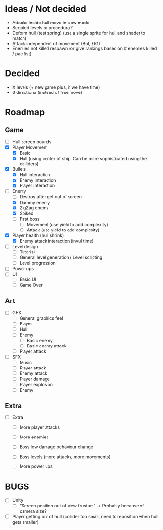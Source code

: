 # Ideas / Not decided

- Attacks inside hull move in slow mode
- Scripted levels or procedural?
- Deform hull (test spring) (use a single sprite for hull and shader to match)
- Attack independent of movement (BoI, EtG)
- Enemies not killed respawn (or give rankings based on # enemies killed / pacifist)

# Decided

- X levels (+ new game plus, if we have time)
- 8 directions (instead of free move)

# Roadmap

## Game

- [ ] Hull screen bounds
- [x] Player Movement
  - [x] Basic
  - [x] Hull (using center of ship. Can be more sophisticated using the
      colliders)
- [x] Bullets
  - [x] Hull interaction
  - [x] Enemy interaction
  - [x] Player interaction
- [ ] Enemy
  - [ ] Destroy after get out of screen
  - [x] Dummy enemy
  - [x] ZigZag enemy
  - [x] Spiked
  - [ ] First boss
    - [ ] Movement (use yield to add complexity)
    - [ ] Attack (use yield to add complexity)
- [x] Player health (hull shrink)
  - [x] Enemy attack interaction (invul time)
- [ ] Level design
  - [ ] Tutorial
  - [ ] General level generation / Level scripting
  - [ ] Level progression
- [ ] Power ups
- [ ] UI
  - [ ] Basic UI
  - [ ] Game Over

## Art

- [ ] GFX
  - [ ] General graphics feel
  - [ ] Player
  - [ ] Hull
  - [ ] Enemy
    - [ ] Basic enemy
    - [ ] Basic enemy attack
  - [ ] Player attack
- [ ] SFX
  - [ ] Music
  - [ ] Player attack
  - [ ] Enemy attack
  - [ ] Player damage
  - [ ] Player explosion
  - [ ] Enemy 

## Extra

- [ ] Extra
  - [ ] More player attacks
  - [ ] More enemies
  - [ ] Boss low damage behaviour change
  - [ ] Boss levels (more attacks, more movements)
  - [ ] More power ups


# BUGS

- [ ] Unity
  - [ ] "Screen position out of view frustum" -> Probably because of camera
      size?
- [ ] Player getting out of hull (collider too small, need to reposition when
    hull gets smaller)
